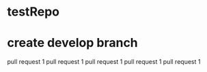 # testRepo

# create develop branch

pull request 1
pull request 1
pull request 1
pull request 1
pull request 1